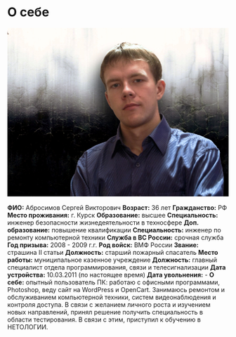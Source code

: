 # О себе

![Моё изображение](/images/123.jpg)

**ФИО:** Абросимов Сергей Викторович
**Возраст:** 36 лет
**Гражданство:** РФ
**Место проживания:** г. Курск
**Образование:** высшее
**Специальность:** инженер безопасности жизнедеятельности в техносфере
**Доп. образование:** повышение квалификации
**Специальность:** инженер по ремонту компьютерной техники
**Служба в ВС России:** срочная служба
**Год призыва:** 2008 - 2009 г.г.
**Род войск:** ВМФ России
**Звание:** страшина II статьи
**Должность:** старший пожарный спасатель
**Место работы:** муниципальное казенное учреждение
**Должность:** главный специалист отдела программирования, связи и телесигнализации
**Дата устройства:** 10.03.2011 (по настоящее время)
**Дата увольнения:** -
**О себе:** опытный пользователь ПК: работаю с офисными программами, Photoshop, веду сайт на WordPress и OpenCart. Занимаюсь ремонтом и обслуживанием компьютерной техники, систем видеонаблюдения и контроля доступа. В связи с желанием личного роста и изучением новых направлений, принял решение получить специальность в области тестирования. В связи с этим, приступил к обучению в НЕТОЛОГИИ.